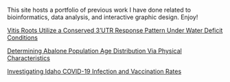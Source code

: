 This site hosts a portfolio of previous work I have done related to bioinformatics, data analysis, and interactive graphic design. Enjoy!

[Vitis Roots Utilize a Conserved 3’UTR Response Pattern Under Water Deficit Conditions](https://alexanderjhoward.github.io/3UTR_Project.html)

[Determining Abalone Population Age Distribution Via Physical Characteristics](https://alexanderjhoward.github.io/STAT_445_Midterm.html)

[Investigating Idaho COVID-19 Infection and Vaccination Rates](https://alexanderjhoward.github.io/Idaho_COVID_Project.html)
